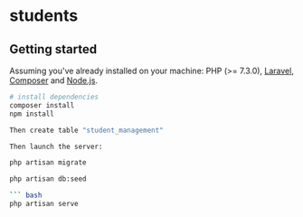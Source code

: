 # students

## Getting started

Assuming you've already installed on your machine: PHP (>= 7.3.0), [Laravel](https://laravel.com), [Composer](https://getcomposer.org) and [Node.js](https://nodejs.org).

``` bash
# install dependencies
composer install
npm install

Then create table "student_management"

Then launch the server:

php artisan migrate

php artisan db:seed

``` bash
php artisan serve
```
